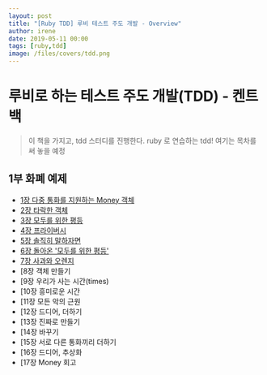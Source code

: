 ```yaml
---
layout: post
title: "[Ruby TDD] 루비 테스트 주도 개발 - Overview"
author: irene
date: 2019-05-11 00:00
tags: [ruby,tdd]
image: /files/covers/tdd.png
---
```


# 루비로 하는 테스트 주도 개발(TDD) - 켄트백

> 이 책을 가지고, tdd 스터디를 진행한다. ruby 로 연습하는 tdd! 여기는 목차를 써 놓을 예정 


## 1부 화폐 예제 

- [1장 다중 통화를 지원하는 Money 객체]({{baseurl}}/2019/05/12/tdd-chap01)
- [2장 타락한 객체]({{baseurl}}/2019/05/13/tdd-chap02)
- [3장 모두를 위한 평등]({{baseurl}}/2019/05/13/tdd-chap03)
- [4장 프라이버시]({{baseurl}}/2019/05/13/tdd-chap04)
- [5장 솔직히 말하자면]({{baseurl}}/2019/05/14/tdd-chap05)
- [6장 돌아온 '모두를 위한 평등']({{baseurl}}/2019/05/14/tdd-chap06)
- [7장 사과와 오렌지]({{baseurl}}/2019/05/14/tdd-chap07)
- [8장 객체 만들기
- [9장 우리가 사는 시간(times)
- [10장 흥미로운 시간
- [11장 모든 악의 근원
- [12장 드디어, 더하기
- [13장 진짜로 만들기
- [14장 바꾸기
- [15장 서로 다른 통화끼리 더하기
- [16장 드디어, 추상화
- [17장 Money 회고

